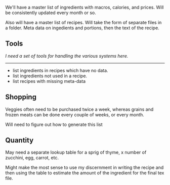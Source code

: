 We'll have a master list of ingredients with macros, calories, and prices. Will be consistently updated every month or so. 

Also will have a master list of recipes. Will take the form of separate files in a folder. Meta data on ingedients and portions, then the text of the recipe. 

## Tools

*I need a set of tools for handling the various systems here.*

------------

* list ingredients in recipes which have no data. 
* list ingredients not used in a recipe. 
* list recipes with missing meta-data


## Shopping

Veggies often need to be purchased twice a week, whereas grains and frozen meats can be done every couple of weeks, or every month. 

Will need to figure out how to generate this list

## Quantity

May need a separate lookup table for a sprig of thyme, x number of zucchini, egg, carrot, etc.

Might make the most sense to use my discernment in writing the recipe and then using the table to estimate the amount of the ingredient for the final tex file. 
